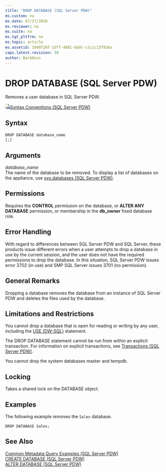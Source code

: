 ```yaml
---
title: "DROP DATABASE (SQL Server PDW)"
ms.custom: na
ms.date: 07/27/2016
ms.reviewer: na
ms.suite: na
ms.tgt_pltfrm: na
ms.topic: article
ms.assetid: 19d0f26f-1dff-4881-bddc-c1c1c13f926a
caps.latest.revision: 38
author: BarbKess
---
```

# DROP DATABASE (SQL Server PDW)
Removes a user database in SQL Server PDW.  
  
![Topic link icon](../sqlpdw/media/Topic_Link.gif "Topic_Link")[Syntax Conventions &#40;SQL Server PDW&#41;](../sqlpdw/syntax-conventions-sql-server-pdw.md)  
  
## Syntax  
  
```  
DROP DATABASE database_name   
[;]  
```  
  
## Arguments  
*database_name*  
The name of the database to be removed. To display a list of databases on the appliance, use [sys.databases &#40;SQL Server PDW&#41;](../sqlpdw/sys-databases-sql-server-pdw.md).  
  
## Permissions  
Requires the **CONTROL** permission on the database, or **ALTER ANY DATABASE** permission, or membership in the **db_owner** fixed database role.  
  
## Error Handling  
With regard to differences between SQL Server PDW and SQL Server, these products issue different errors when a user attempts to drop a database in use by the current session, and the user does not have the required permissions to drop the database. In this situation, SQL Server PDW issues error 3702 (in use) and SMP SQL Server issues 3701 (no permission).  
  
## General Remarks  
Dropping a database removes the database from an instance of SQL Server PDW and deletes the files used by the database.  
  
## Limitations and Restrictions  
You cannot drop a database that is open for reading or writing by any user, including the [USE (DW-SQL)](../sqlpdw/use-sql-server-pdw.md) statement.  
  
The DROP DATABASE statement cannot be run from within an explicit transaction. For information on explicit transactions, see [Transactions &#40;SQL Server PDW&#41;](../sqlpdw/transactions-sql-server-pdw.md).  
  
You cannot drop the system databases master and tempdb.  
  
## Locking  
Takes a shared lock on the DATABASE object.  
  
## Examples  
The following example removes the `Sales` database.  
  
```  
DROP DATABASE Sales;  
```  
  
## See Also  
[Common Metadata Query Examples &#40;SQL Server PDW&#41;](../sqlpdw/common-metadata-query-examples-sql-server-pdw.md)  
[CREATE DATABASE &#40;SQL Server PDW&#41;](../sqlpdw/create-database-sql-server-pdw.md)  
[ALTER DATABASE &#40;SQL Server PDW&#41;](../sqlpdw/alter-database-sql-server-pdw.md)  
  
